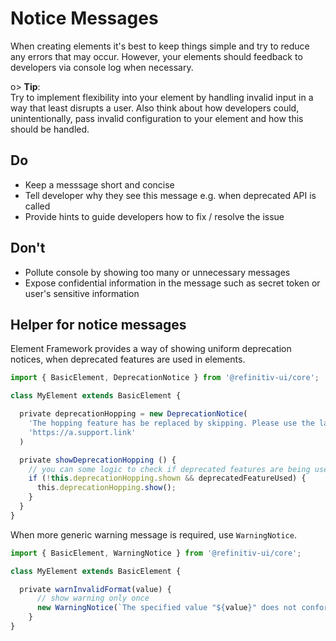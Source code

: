 <!--
title: Reporting errors and warnings
location: ./custom-components/notice-messages
type: page
layout: default
-->

# Notice Messages

When creating elements it's best to keep things simple and try to reduce any errors that may occur. However, your elements should feedback to developers via console log when necessary.

o> **Tip**:\
Try to implement flexibility into your element by handling invalid input in a way that least disrupts a user.
Also think about how developers could, unintentionally, pass invalid configuration to your element and how this should be handled.



## Do

- Keep a messsage short and concise
- Tell developer why they see this message e.g. when deprecated API is called
- Provide hints to guide developers how to fix / resolve the issue

## Don't

- Pollute console by showing too many or unnecessary messages
- Expose confidential information in the message such as secret token or user's sensitive information

## Helper for notice messages

Element Framework provides a way of showing uniform deprecation notices, when deprecated features are used in elements.

```ts
import { BasicElement, DeprecationNotice } from '@refinitiv-ui/core';

class MyElement extends BasicElement {

  private deprecationHopping = new DeprecationNotice(
    'The hopping feature has be replaced by skipping. Please use the latest API.',
    'https://a.support.link'
  )

  private showDeprecationHopping () {
    // you can some logic to check if deprecated features are being used
    if (!this.deprecationHopping.shown && deprecatedFeatureUsed) {
      this.deprecationHopping.show();
    }
  }
}
```

When more generic warning message is required, use `WarningNotice`.

```ts
import { BasicElement, WarningNotice } from '@refinitiv-ui/core';

class MyElement extends BasicElement {

  private warnInvalidFormat(value) {
      // show warning only once
      new WarningNotice(`The specified value "${value}" does not conform to the required format. The format is "yyyy-MM".`).once();
    }
}
```

